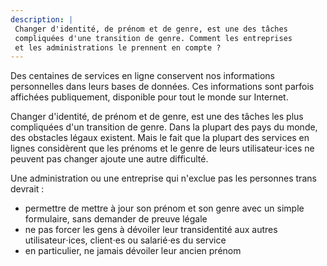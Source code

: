 ```yaml
---
description: |
 Changer d'identité, de prénom et de genre, est une des tâches
 compliquées d'une transition de genre. Comment les entreprises
 et les administrations le prennent en compte ?
---
```


Des centaines de services en ligne conservent nos informations
personnelles dans leurs bases de données. Ces informations sont
parfois affichées publiquement, disponible pour tout le monde
sur Internet.

Changer d'identité, de prénom et de genre, est une des tâches les
plus compliquées d'un transition de genre. Dans la plupart des pays
du monde, des obstacles légaux existent. Mais le fait que la plupart
des services en lignes considèrent que les prénoms et le genre de leurs
utilisateur⋅ices ne peuvent pas changer ajoute une autre difficulté.

Une administration ou une entreprise qui n'exclue pas les personnes
trans devrait&nbsp;:

* permettre de mettre à jour son prénom et son genre avec un simple
formulaire, sans demander de preuve légale
* ne pas forcer les gens à dévoiler leur transidentité aux autres
utilisateur⋅ices, client⋅es ou salarié⋅es du service
* en particulier, ne jamais dévoiler leur ancien prénom
